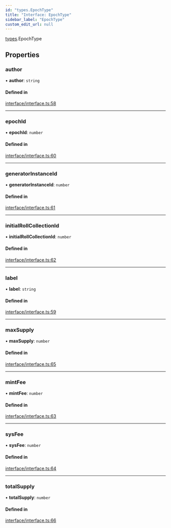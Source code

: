 ```yaml
---
id: "types.EpochType"
title: "Interface: EpochType"
sidebar_label: "EpochType"
custom_edit_url: null
---
```


[types](../namespaces/types.md).EpochType

## Properties

### author

• **author**: `string`

#### Defined in

[interface/interface.ts:58](https://github.com/CityOfZion/isengard/blob/98f6c55/sdk/src/interface/interface.ts#L58)

___

### epochId

• **epochId**: `number`

#### Defined in

[interface/interface.ts:60](https://github.com/CityOfZion/isengard/blob/98f6c55/sdk/src/interface/interface.ts#L60)

___

### generatorInstanceId

• **generatorInstanceId**: `number`

#### Defined in

[interface/interface.ts:61](https://github.com/CityOfZion/isengard/blob/98f6c55/sdk/src/interface/interface.ts#L61)

___

### initialRollCollectionId

• **initialRollCollectionId**: `number`

#### Defined in

[interface/interface.ts:62](https://github.com/CityOfZion/isengard/blob/98f6c55/sdk/src/interface/interface.ts#L62)

___

### label

• **label**: `string`

#### Defined in

[interface/interface.ts:59](https://github.com/CityOfZion/isengard/blob/98f6c55/sdk/src/interface/interface.ts#L59)

___

### maxSupply

• **maxSupply**: `number`

#### Defined in

[interface/interface.ts:65](https://github.com/CityOfZion/isengard/blob/98f6c55/sdk/src/interface/interface.ts#L65)

___

### mintFee

• **mintFee**: `number`

#### Defined in

[interface/interface.ts:63](https://github.com/CityOfZion/isengard/blob/98f6c55/sdk/src/interface/interface.ts#L63)

___

### sysFee

• **sysFee**: `number`

#### Defined in

[interface/interface.ts:64](https://github.com/CityOfZion/isengard/blob/98f6c55/sdk/src/interface/interface.ts#L64)

___

### totalSupply

• **totalSupply**: `number`

#### Defined in

[interface/interface.ts:66](https://github.com/CityOfZion/isengard/blob/98f6c55/sdk/src/interface/interface.ts#L66)

